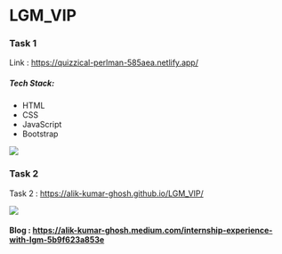 # LGM_VIP


### Task 1

Link : https://quizzical-perlman-585aea.netlify.app/

##### Tech Stack:
- HTML
- CSS
- JavaScript
- Bootstrap


<img src="https://yashashri04.github.io/LGM_VIP/TASK_1">

### Task 2

Task 2 : https://alik-kumar-ghosh.github.io/LGM_VIP/

<img src="task_2/src/assets/Task 2 gif screen rec.gif">


#### Blog : https://alik-kumar-ghosh.medium.com/internship-experience-with-lgm-5b9f623a853e



































